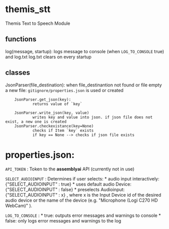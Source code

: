 # themis_stt
Themis Text to Speech Module

## functions
log(message, startup):
        logs message to console (when `LOG_TO_CONSOLE` true) and log.txt
        log.txt clears on every startup


## classes

JsonParser(file_destination):
        when file_destinantion not found or file empty a new file: `gitignore/properties.json` is used or created

        JsonParser.get_json(key):
                returns value of `key` 

        JsonParser.write_json(key, value)
                writes key and value into json. if json file does not exist, a new one is created
        JsonParser.checkexistance(key=None)
                checks if Item `key` exists
                if key == None --> checks if json file exists



# properties.json:
`API_TOKEN`             :   Token to the **assemblyai**  API (currently not in use)

`SELECT_AUDIOINPUT`     :   Determines if user selects:
                            * audio input interactively:    {"SELECT_AUDIOINPUT" : true}
                            * uses default audio Device:    {"SELECT_AUDIOINPUT" : false}
                            * preselects Audioinput:        {"SELECT_AUDIOINPUT" : x}   , where x is the Input Device id of the desired audio device or the name of the device (e.g. "Microphone (Logi C270 HD WebCam)" ). 

`LOG_TO_CONSOLE`        :   * true:     outputs error messages and warnings to console
                            * false:    only logs error messages and warnings to the log

